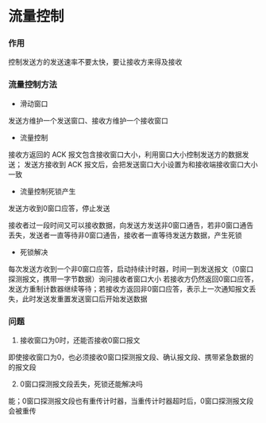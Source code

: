 # 流量控制


### 作用

控制发送方的发送速率不要太快，要让接收方来得及接收


### 流量控制方法

* 滑动窗口

发送方维护一个发送窗口、接收方维护一个接收窗口

* 流量控制

接收方返回的 ACK 报文包含接收窗口大小，利用窗口大小控制发送方的数据发送；
发送方接收到 ACK 报文后，会把发送窗口大小设置为和接收端接收窗口大小一致

* 流量控制死锁产生

发送方收到0窗口应答，停止发送

接收者过一段时间又可以接收数据，向发送方发送非0窗口通告，若非0窗口通告丢失，发送者一直等待非0窗口通告，接收者一直等待发送方数据，产生死锁

* 死锁解决

每次发送方收到一个非0窗口应答，启动持续计时器，时间一到发送报文（0窗口探测报文，携带一字节数据）询问接收者窗口大小
若接收方仍然返回0窗口应答，发送方重制计数器继续等待；若接收方返回非0窗口应答，表示上一次通知报文丢失，此时发送发重置发送窗口后开始发送数据


### 问题

1. 接收窗口为0时，还能否接收0窗口报文

即使接收窗口为0，也必须接收0窗口探测报文段、确认报文段、携带紧急数据的的报文段

2. 0窗口探测报文段丢失，死锁还能解决吗

能；0窗口探测报文段也有重传计时器，当重传计时器超时后，0窗口探测报文段会被重传
